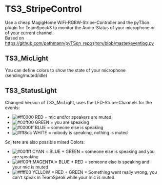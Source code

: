 # TS3_StripeControl
Use a cheap MagigHome WiFi-RGBW-Stripe-Controller and the pyTSon plugin for TeamSpeak3 to monitor the Audio-Status of your microphone or of your current channel. <br />
Based on https://github.com/pathmann/pyTSon_repository/blob/master/eventlog.py

## TS3_MicLight
You can define colors to show the state of your microphone (sending/muted/idle)

## TS3_StatusLight
Changed Version of TS3_MicLight, uses the LED-Stripe-Channels for the events: <br />
- ![#ff0000](https://placehold.it/15/ff0000/000000?text=+) RED    = mic and/or speakers are muted <br />
- ![#00ff00](https://placehold.it/15/00ff00/000000?text=+) GREEN  = you are speaking <br />
- ![#0000ff](https://placehold.it/15/0000ff/000000?text=+) BLUE   = someone else is speaking <br />
- ![#fff8dc](https://placehold.it/15/fff8dc/000000?text=+) WHITE  = nobody is speaking, nothing is muted <br />

So, tere are also possible mixed Colors: <br />
- ![#00ffff](https://placehold.it/15/00ffff/000000?text=+) CYAN    = BLUE + GREEN = someone else is speaking and you are speaking <br />
- ![#ff00ff](https://placehold.it/15/ff00ff/000000?text=+) MAGENTA = BLUE + RED   = someone else is speaking and your mic is muted <br />
- ![#ffff00](https://placehold.it/15/ffff00/000000?text=+) YELLOW  = RED + GREEN  = Something went really wrong, you can't speak in TeamSpeak while your mic is muted
